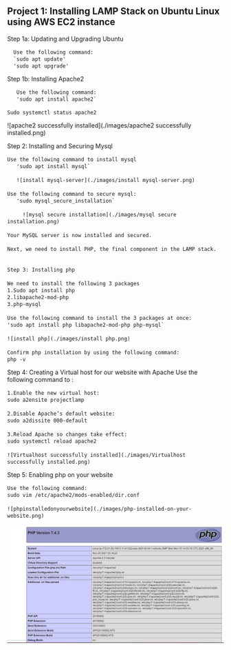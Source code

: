 ## Project 1: Installing LAMP Stack on Ubuntu Linux using AWS EC2 instance
Step 1a: Updating and Upgrading Ubuntu
      
      Use the following command:
      `sudo apt update'
      'sudo apt upgrade'

Step 1b: Installing Apache2 
 
       Use the following command:
       'sudo apt install apache2`

`Sudo systemctl status apache2`

![apache2 successfully installed](./images/apache2 successfully installed.png)

Step 2: Installing and Securing Mysql 

    Use the following command to install mysql 
       'sudo apt install mysql`
       
       ![install mysql-server](./images/install mysql-server.png)

    Use the following command to secure mysql:
       'sudo mysql_secure_installation`

         ![mysql secure installation](./images/mysql secure installation.png)

    Your MySQL server is now installed and secured. 

    Next, we need to install PHP, the final component in the LAMP stack.


    Step 3: Installing php

    We need to install the following 3 packages
	1.Sudo apt install php 
	2.libapache2-mod-php 
	3.php-mysql 
 
    Use the following command to install the 3 packages at once:
    'sudo apt install php libapache2-mod-php php-mysql`

    ![install php](./images/install php.png)
    
    Confirm php installation by using the following command: 
    php -v

Step 4: Creating a Virtual host for our website with Apache
    Use the following command to :
    
    1.Enable the new virtual host:
	sudo a2ensite projectlamp
    
    2.Disable Apache’s default website:
	sudo a2dissite 000-default
    
    3.Reload Apache so changes take effect:
    sudo systemctl reload apache2
    
    ![Virtualhost successfully installed](./images/Virtualhost successfully installed.png)

Step 5: Enabling php on your website 
        
    Use the following command:
    sudo vim /etc/apache2/mods-enabled/dir.conf
    
    ![phpinstalledonyourwebsite](./images/php-installed-on-your-website.png)


![test](./images/php-installed-on-your-website.png)

